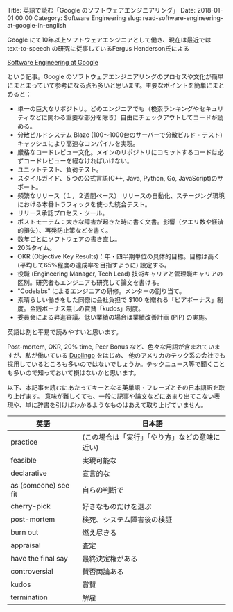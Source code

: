 Title: 英語で読む「Google のソフトウェアエンジニアリング」
Date: 2018-01-01 00:00
Category: Software Engineering
slug: read-software-engineering-at-google-in-english

Google にて10年以上ソフトウェアエンジニアとして働き、現在は最近では text-to-speech の研究に従事しているFergus Henderson氏による

[Software Engineering at Google](https://arxiv.org/pdf/1702.01715.pdf)

という記事。Google のソフトウェアエンジニアリングのプロセスや文化が簡単にまとまっていて参考になる点も多いと思います。主要なポイントを簡単にまとめると：

- 単一の巨大なリポジトリ。どのエンジニアでも（検索ランキングやセキュリティなどに関わる重要な部分を除き）自由にチェックアウトしてコードが読める。
- 分散ビルドシステム Blaze (100〜1000台のサーバーで分散ビルド・テスト) キャッシュにより高速なコンパイルを実現。
- 厳格なコードレビュー文化。メインのリポジトリにコミットするコードは必ずコードレビューを経なければいけない。
- ユニットテスト、負荷テスト。
- スタイルガイド、５つの公式言語(C++, Java, Python, Go, JavaScript)のサポート。
- 頻繁なリリース（１，２週間ペース） リリースの自動化、ステージング環境における本番トラフィックを使った統合テスト。
- リリース承認プロセス・ツール。
- ポストモーテム：大きな障害が起きた時に書く文書。影響（クエリ数や経済的損失）、再発防止策などを書く。
- 数年ごとにソフトウェアの書き直し。
- 20%タイム。
- OKR (Objective Key Results)：年・四半期単位の具体的目標。目標は高く (平均して65%程度の達成率を目指すように) 設定する。
- 役職 (Engineering Manager, Tech Lead) 技術キャリアと管理職キャリアの区別。研究者もエンジニアも研究して論文を書ける。
- "Codelabs" によるエンジニアの研修。メンターの割り当て。
- 素晴らしい働きをした同僚に会社負担で $100 を贈れる「ピアボーナス」制度。金銭ボーナス無しの賞賛「kudos」制度。
- 委員会による昇進審議。低い業績の場合は業績改善計画 (PIP) の実施。

英語は割と平易で読みやすいと思います。

Post-mortem, OKR, 20% time, Peer Bonus など、色々な用語が含まれていますが、私が働いている [Duolingo](https://www.duolingo.com/) をはじめ、
他のアメリカのテック系の会社でも採用しているところも多いのではないでしょうか。テックニュース等で聞くことも多いので知っておいて損はないかと思います。

以下、本記事を読むにあたってキーとなる英単語・フレーズとその日本語訳を取り上げます。
意味が難しくても、一般に記事や論文などにあまり出てこない表現や、単に辞書を引けばわかるようなものはあえて取り上げていません。

| 英語              | 日本語             |
|-------------------|--------------------|
| practice          | (この場合は「実行」「やり方」などの意味に近い)    |
| feasible          | 実現可能な           |
| declarative       | 宣言的な            |
| as (someone) see fit  | 自らの判断で     |
| cherry-pick       | 好きなものだけを選ぶ  |
| post-mortem       | 検死、システム障害後の検証  |
| burn out          | 燃え尽きる           |
| appraisal         | 査定                |
| have the final say | 最終決定権がある     |
| controversial     | 賛否両論ある         |
| kudos             | 賞賛               |
| termination       | 解雇               |

